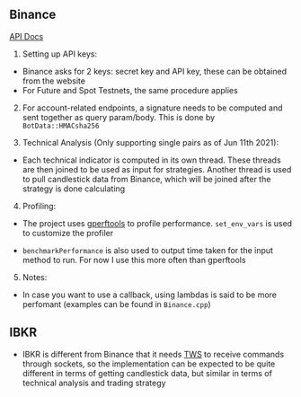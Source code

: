 ## Binance

[API Docs](https://binance-docs.github.io/apidocs/spot/en/)

1. Setting up API keys:

- Binance asks for 2 keys: secret key and API key, these can be obtained from the website
- For Future and Spot Testnets, the same procedure applies

2. For account-related endpoints, a signature needs to be computed and sent together as query param/body. This is done by `BotData::HMACsha256`

3. Technical Analysis (Only supporting single pairs as of Jun 11th 2021):

- Each technical indicator is computed in its own thread. These threads are then joined to be used as input for strategies. Another thread is used to pull candlestick data from Binance, which will be joined after the strategy is done calculating

4. Profiling:

- The project uses [gperftools](https://github.com/gperftools/gperftools) to profile performance. `set_env_vars` is used to customize the profiler

- `benchmarkPerformance` is also used to output time taken for the input method to run. For now I use this more often than gperftools

5. Notes:

- In case you want to use a callback, using lambdas is said to be more perfomant (examples can be found in `Binance.cpp`)

## IBKR

- IBKR is different from Binance that it needs [TWS](https://interactivebrokers.github.io/tws-api/introduction.html) to receive commands through sockets, so the implementation can be expected to be quite different in terms of getting candlestick data, but similar in terms of technical analysis and trading strategy
